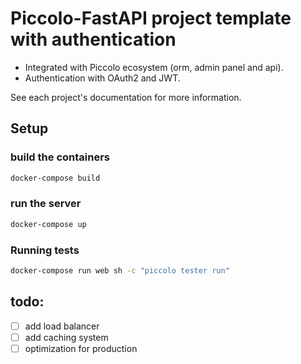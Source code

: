 # Piccolo-FastAPI project template with authentication
- Integrated with Piccolo ecosystem (orm, admin panel and api).
- Authentication with OAuth2 and JWT.


See each project's documentation for more information.


## Setup

### build the containers

```bash
docker-compose build
```
### run the server

```bash
docker-compose up
```


### Running tests

```bash
docker-compose run web sh -c "piccolo tester run"
```


## todo:
  - [ ] add load balancer
  - [ ] add caching system
  - [ ] optimization for production

